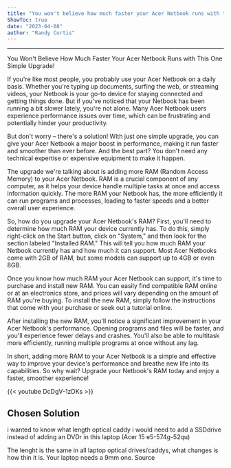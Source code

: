 ```yaml
---
title: "You won't believe how much faster your Acer Netbook runs with this one simple upgrade!"
ShowToc: true 
date: "2023-04-08"
author: "Randy Curtis"
---
```

*****
You Won't Believe How Much Faster Your Acer Netbook Runs with This One Simple Upgrade!

If you're like most people, you probably use your Acer Netbook on a daily basis. Whether you're typing up documents, surfing the web, or streaming videos, your Netbook is your go-to device for staying connected and getting things done. But if you've noticed that your Netbook has been running a bit slower lately, you're not alone. Many Acer Netbook users experience performance issues over time, which can be frustrating and potentially hinder your productivity.

But don't worry – there's a solution! With just one simple upgrade, you can give your Acer Netbook a major boost in performance, making it run faster and smoother than ever before. And the best part? You don't need any technical expertise or expensive equipment to make it happen.

The upgrade we're talking about is adding more RAM (Random Access Memory) to your Acer Netbook. RAM is a crucial component of any computer, as it helps your device handle multiple tasks at once and access information quickly. The more RAM your Netbook has, the more efficiently it can run programs and processes, leading to faster speeds and a better overall user experience.

So, how do you upgrade your Acer Netbook's RAM? First, you'll need to determine how much RAM your device currently has. To do this, simply right-click on the Start button, click on "System," and then look for the section labeled "Installed RAM." This will tell you how much RAM your Netbook currently has and how much it can support. Most Acer Netbooks come with 2GB of RAM, but some models can support up to 4GB or even 8GB.

Once you know how much RAM your Acer Netbook can support, it's time to purchase and install new RAM. You can easily find compatible RAM online or at an electronics store, and prices will vary depending on the amount of RAM you're buying. To install the new RAM, simply follow the instructions that come with your purchase or seek out a tutorial online.

After installing the new RAM, you'll notice a significant improvement in your Acer Netbook's performance. Opening programs and files will be faster, and you'll experience fewer delays and crashes. You'll also be able to multitask more efficiently, running multiple programs at once without any lag.

In short, adding more RAM to your Acer Netbook is a simple and effective way to improve your device's performance and breathe new life into its capabilities. So why wait? Upgrade your Netbook's RAM today and enjoy a faster, smoother experience!

{{< youtube DcDgV-1zDKs >}} 



## Chosen Solution
 i wanted to know what length optical caddy i would need to add a SSDdrive instead of adding an DVDr  in this laptop (Acer 15 e5-574g-52qu)

 The lenght is the same in all laptop optical drives/caddys, what changes is how thin it is.
Your laptop needs a 9mm one. Source




